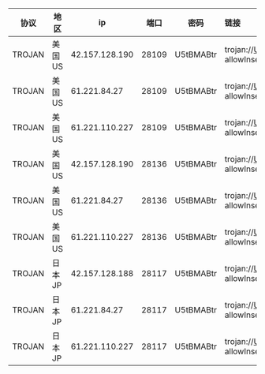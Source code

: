 |协议|地区|ip|端口|密码|链接|
|---|---|---|---|---|:---|
|TROJAN|美国US|42.157.128.190|28109|U5tBMABtr|trojan://U5tBMABtr@42.157.128.190:28109?allowInsecure=1&peer=ctldl.windowsupdate.com#IEPL+%C2%B7+%E7%BE%8E%E5%9B%BDUS+%C2%B7+88+%C2%B7+%E6%B2%AA%E6%B8%AFIEPL|
|TROJAN|美国US|61.221.84.27|28109|U5tBMABtr|trojan://U5tBMABtr@61.221.84.27:28109?allowInsecure=1&peer=ctldl.windowsupdate.com#IEPL+%C2%B7+%E7%BE%8E%E5%9B%BDUS+%C2%B7+88+%C2%B7+%E8%B1%AB%E5%8F%B0%E9%9A%A7%E9%81%93|
|TROJAN|美国US|61.221.110.227|28109|U5tBMABtr|trojan://U5tBMABtr@61.221.110.227:28109?allowInsecure=1&peer=ctldl.windowsupdate.com#IEPL+%C2%B7+%E7%BE%8E%E5%9B%BDUS+%C2%B7+88+%C2%B7+%E5%8F%B0%E6%B9%BE%E9%9A%A7%E9%81%93|
|TROJAN|美国US|42.157.128.190|28136|U5tBMABtr|trojan://U5tBMABtr@42.157.128.190:28136?allowInsecure=1&peer=download.windowsupdate.com#IEPL+%C2%B7+%E7%BE%8E%E5%9B%BDUS+%C2%B7+36+%C2%B7+%E6%B2%AA%E6%B8%AFIEPL|
|TROJAN|美国US|61.221.84.27|28136|U5tBMABtr|trojan://U5tBMABtr@61.221.84.27:28136?allowInsecure=1&peer=download.windowsupdate.com#IEPL+%C2%B7+%E7%BE%8E%E5%9B%BDUS+%C2%B7+36+%C2%B7+%E8%B1%AB%E5%8F%B0%E9%9A%A7%E9%81%93|
|TROJAN|美国US|61.221.110.227|28136|U5tBMABtr|trojan://U5tBMABtr@61.221.110.227:28136?allowInsecure=1&peer=download.windowsupdate.com#IEPL+%C2%B7+%E7%BE%8E%E5%9B%BDUS+%C2%B7+36+%C2%B7+%E5%8F%B0%E6%B9%BE%E9%9A%A7%E9%81%93|
|TROJAN|日本JP|42.157.128.188|28117|U5tBMABtr|trojan://U5tBMABtr@42.157.128.188:28117?allowInsecure=1&peer=download.windowsupdate.com#IEPL+%C2%B7+%E6%97%A5%E6%9C%ACJP+%C2%B7+A140+%C2%B7+%E6%B2%AA%E6%B8%AFIEPL|
|TROJAN|日本JP|61.221.84.27|28117|U5tBMABtr|trojan://U5tBMABtr@61.221.84.27:28117?allowInsecure=1&peer=download.windowsupdate.com#IEPL+%C2%B7+%E6%97%A5%E6%9C%ACJP+%C2%B7+A140+%C2%B7+%E8%B1%AB%E5%8F%B0%E9%9A%A7%E9%81%93|
|TROJAN|日本JP|61.221.110.227|28117|U5tBMABtr|trojan://U5tBMABtr@61.221.110.227:28117?allowInsecure=1&peer=download.windowsupdate.com#IEPL+%C2%B7+%E6%97%A5%E6%9C%ACJP+%C2%B7+A140+%C2%B7+%E5%8F%B0%E6%B9%BE%E9%9A%A7%E9%81%93|
